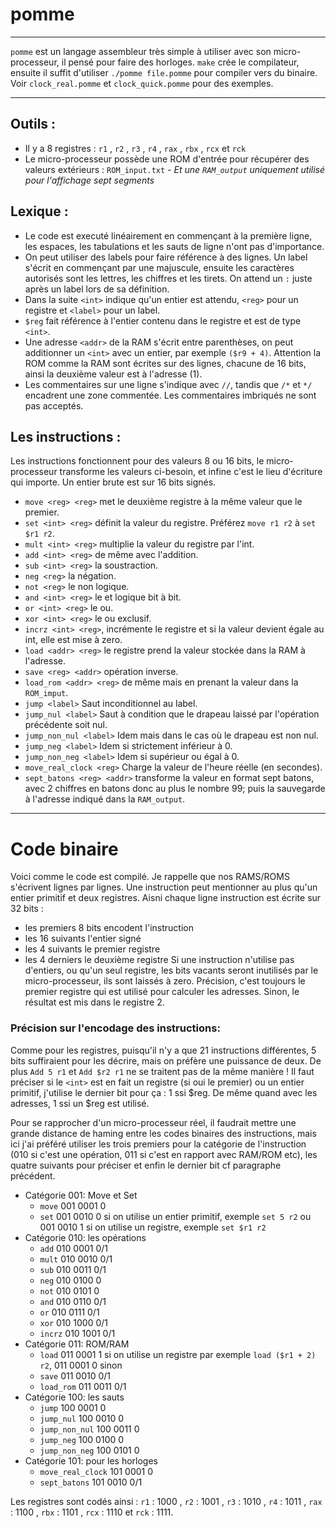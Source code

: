 # pomme
---
`pomme` est un langage assembleur très simple à utiliser avec son micro-processeur, il pensé pour faire des horloges. 
`make` crée le compilateur, ensuite il suffit d'utiliser `./pomme file.pomme` pour compiler vers du binaire.
Voir `clock_real.pomme` et `clock_quick.pomme` pour des exemples.
 
---
## Outils :
- Il y a 8 registres : `r1` , `r2` , `r3` , `r4` , `rax` , `rbx` , `rcx` et `rck`
- Le micro-processeur possède une ROM d'entrée pour récupérer des valeurs extérieurs : `ROM_input.txt`
*- Et une `RAM_output` uniquement utilisé pour l'affichage sept segments*

## Lexique :
- Le code est executé linéairement en commençant à la première ligne, les espaces, les tabulations et les sauts de ligne n'ont pas d'importance.
- On peut utiliser des labels pour faire référence à des lignes. Un label s'écrit en commençant par une majuscule, ensuite les caractères autorisés sont les lettres, les chiffres et les tirets. On attend un `:` juste après un label lors de sa définition.
- Dans la suite `<int>` indique qu'un entier est attendu, `<reg>` pour un registre et `<label>` pour un label.
- `$reg` fait référence à l'entier contenu dans le registre et est de type `<int>`.
- Une adresse `<addr>` de la RAM s'écrit entre parenthèses, on peut additionner un `<int>` avec un entier, par exemple `($r9 + 4)`. Attention la ROM comme la RAM sont écrites sur des lignes, chacune de 16 bits, ainsi la deuxième valeur est à l'adresse (1).
- Les commentaires sur une ligne s'indique avec `//`, tandis que `/*` et `*/` encadrent une zone commentée. Les commentaires imbriqués ne sont pas acceptés. 

## Les instructions :
Les instructions fonctionnent pour des valeurs 8 ou 16 bits, le micro-processeur transforme les valeurs ci-besoin, et infine c'est le lieu d'écriture qui importe. Un entier brute est sur 16 bits signés.
- `move <reg> <reg>` met le deuxième registre à la même valeur que le premier.
- `set <int> <reg>` définit la valeur du registre. Préférez `move r1 r2` à `set $r1 r2`.
- `mult <int> <reg>` multiplie la valeur du registre par l'int.
- `add <int> <reg>` de même avec l'addition.
- `sub <int> <reg>` la soustraction.
- `neg <reg>` la négation.
- `not <reg>` le non logique.
- `and <int> <reg>` le et logique bit à bit.
- `or <int> <reg>` le ou.
- `xor <int> <reg>` le ou exclusif.
- `incrz <int> <reg>`, incrémente le registre et si la valeur devient égale au int, elle est mise à zero.
- `load <addr> <reg>` le registre prend la valeur stockée dans la RAM à l'adresse. 
- `save <reg> <addr>` opération inverse. 
- `load_rom <addr> <reg>` de même mais en prenant la valeur dans la `ROM_imput`.
- `jump <label>` Saut inconditionnel au label.
- `jump_nul <label>` Saut à condition que le drapeau laissé par l'opération précédente soit nul. 
- `jump_non_nul <label>` Idem mais dans le cas où le drapeau est non nul. 
- `jump_neg <label>` Idem si strictement inférieur à 0.
- `jump_non_neg <label>` Idem si supérieur ou égal à 0.
- `move_real_clock <reg>` Charge la valeur de l'heure réelle (en secondes). 
- `sept_batons <reg> <addr>` transforme la valeur en format sept batons, avec 2 chiffres en batons donc au plus le nombre 99; puis la sauvegarde à l'adresse indiqué dans la `RAM_output`.  

---
# Code binaire
Voici comme le code est compilé. Je rappelle que nos RAMS/ROMS s'écrivent lignes par lignes. Une instruction peut mentionner au plus qu'un entier primitif et deux registres. Aisni chaque ligne instruction est écrite sur 32 bits :
- les premiers 8 bits encodent l'instruction
- les 16 suivants l'entier signé 
- les 4 suivants le premier registre 
- les 4 derniers le deuxième registre 
Si une instruction n'utilise pas d'entiers, ou qu'un seul registre, les bits vacants seront inutilisés par le micro-processeur, ils sont laissés à zero.
Précision, c'est toujours le premier registre qui est utilisé pour calculer les adresses. Sinon, le résultat est mis dans le registre 2.

### Précision sur l'encodage des instructions: 
Comme pour les registres, puisqu'il n'y a que 21 instructions différentes,
5 bits suffiraient pour les décrire, mais on préfère une puissance de deux. 
De plus `Add 5 r1` et `Add $r2 r1` ne se traitent pas de la même manière !
Il faut préciser si le `<int>` est en fait un registre (si oui le premier)
ou un entier primitif, j'utilise le dernier bit pour ça : 1 ssi $reg.
De même quand avec les adresses, 1 ssi un $reg est utilisé.

Pour se rapprocher d'un micro-processeur réel, il faudrait mettre une grande
distance de haming entre les codes binaires des instructions, mais ici j'ai
préféré utiliser les trois premiers pour la catégorie de l'instruction 
(010 si c'est une opération, 011 si c'est en rapport avec RAM/ROM etc), les
quatre suivants pour préciser et enfin le dernier bit cf paragraphe précédent.

* Catégorie 001: Move et Set
	- `move` 001 0001 0
	- `set` 001 0010 0 si on utilise un entier primitif, exemple `set 5 r2` ou 001 0010 1 si on utilise un registre, exemple `set $r1 r2`
* Catégorie 010: les opérations
	- `add` 010 0001 0/1
	- `mult` 010 0010 0/1
	- `sub` 010 0011 0/1
	- `neg` 010 0100 0
	- `not` 010 0101 0
	- `and` 010 0110 0/1
	- `or` 010 0111 0/1
	- `xor` 010 1000 0/1
	- `incrz` 010 1001 0/1
* Catégorie 011: ROM/RAM
	- `load` 011 0001 1 si on utilise un registre par exemple `load ($r1 + 2) r2`, 011 0001 0 sinon
	- `save` 011 0010 0/1
	- `load_rom` 011 0011 0/1
* Catégorie 100: les sauts
	- `jump` 100 0001 0
	- `jump_nul` 100 0010 0
	- `jump_non_nul` 100 0011 0
	- `jump_neg` 100 0100 0
	- `jump_non_neg` 100 0101 0
* Catégorie 101: pour les horloges
	- `move_real_clock` 101 0001 0
	- `sept_batons` 101 0010 0/1

Les registres sont codés ainsi : `r1` : 1000 , `r2` : 1001 , `r3` : 1010 , `r4` : 1011 , `rax` : 1100 , `rbx` : 1101 , `rcx` : 1110 et `rck` : 1111.


